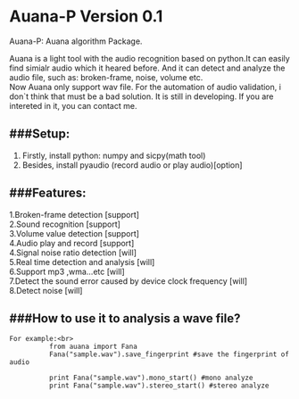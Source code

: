 Auana-P Version 0.1
=======

Auana-P: Auana algorithm Package.<br>

Auana is a light tool with the audio recognition based on python.It can easily find simialr audio which it heared before. And it can detect and analyze the audio file, such as: broken-frame, noise, volume etc.<br>
Now Auana only support wav file. For the automation of audio validation, i don`t think that must be a bad solution. It is still in developing. If you are intereted in it, you can contact me.<br>

###Setup:
-----------------------------------
1) Firstly, install python: numpy and sicpy(math tool)<br>
2) Besides, install pyaudio (record audio or play audio)[option]<br>

###Features:
-----------------------------------
1.Broken-frame detection                                      [support]<br>
2.Sound recognition                                           [support]<br>
3.Volume value detection                                      [support]<br>
4.Audio play and record                                       [support]<br>
4.Signal noise ratio detection                                [will]<br>
5.Real time detection and analysis                            [will]<br>
6.Support mp3 ,wma…etc                                        [will]<br>
7.Detect the sound error caused by device clock frequency     [will]<br>
8.Detect noise                                                [will]<br>


###How to use it to analysis a wave file?
-----------------------------------
    For example:<br>
              from auana import Fana
              Fana("sample.wav").save_fingerprint #save the fingerprint of audio
              
              print Fana("sample.wav").mono_start() #mono analyze
              print Fana("sample.wav").stereo_start() #stereo analyze
              

